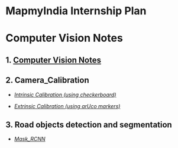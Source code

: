 # MapmyIndia Internship Plan
# Computer Vision Notes

## 1. [Computer Vision Notes](codes/Camera%20Calibration/README.md)

## 2. Camera_Calibration

  * [*Intrinsic Calibration (using checkerboard)*](codes/Camera%20Calibration/Checkerboard/README.md)

  * [*Extrinsic Calibration (using arUco markers)*](codes/Camera%20Calibration/Aruco/README.md)

## 3. Road objects detection and segmentation
* [*Mask_RCNN*](codes/Mask_RCNN/README.md)
